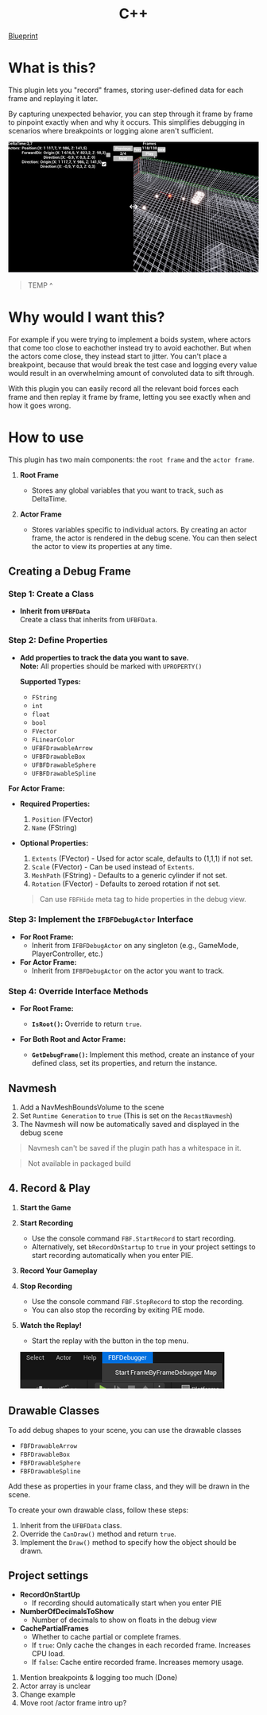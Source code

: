 <h1 style="text-align:center;">C++</h1>


[Blueprint](Blueprint.md)

# What is this?

This plugin lets you "record" frames, storing user-defined data for each frame and replaying it later. 

By capturing unexpected behavior, you can step through it frame by frame to pinpoint exactly when and why it occurs. This simplifies debugging in scenarios where breakpoints or logging alone aren't sufficient.


![FrameExample](Assets/DebugScene.png)
> TEMP ^

# Why would I want this?

For example if you were trying to implement a boids system, where actors that come too close to eachother instead try to avoid eachother. But when the actors come close, they instead start to jitter. You can't place a breakpoint, because that would break the test case and logging every value would result in an overwhelming amount of convoluted data to sift through.

With this plugin you can easily record all the relevant boid forces each frame and then replay it frame by frame, letting you see exactly when and how it goes wrong.

# How to use
This plugin has two main components: the `root frame` and the `actor frame`.

1. **Root Frame**
   - Stores any global variables that you want to track, such as DeltaTime.
   
2. **Actor Frame**
   - Stores variables specific to individual actors. By creating an actor frame, the actor is rendered in the debug scene. You can then select the actor to view its properties at any time.

## Creating a Debug Frame

### **Step 1: Create a Class**
- **Inherit from `UFBFData`**  
  Create a class that inherits from `UFBFData`.

### Step 2: Define Properties
- **Add properties to track the data you want to save.**  
  **Note:** All properties should be marked with `UPROPERTY()`

  **Supported Types:**
  - `FString`
  - `int`
  - `float`
  - `bool`
  - `FVector`
  - `FLinearColor`
  - `UFBFDrawableArrow`
  - `UFBFDrawableBox`
  - `UFBFDrawableSphere`
  - `UFBFDrawableSpline`

**For Actor Frame:**
- **Required Properties:**
  1. `Position` (FVector)
  2. `Name` (FString) 
- **Optional Properties:**
  1. `Extents` (FVector) - Used for actor scale, defaults to (1,1,1) if not set.
  2. `Scale` (FVector) - Can be used instead of `Extents`.
  3. `MeshPath` (FString) - Defaults to a generic cylinder if not set.
  4. `Rotation` (FVector) - Defaults to zeroed rotation if not set.

  > Can use `FBFHide` meta tag to hide properties in the debug view.

### Step 3: Implement the `IFBFDebugActor` Interface
- **For Root Frame:**
    - Inherit from `IFBFDebugActor` on any singleton (e.g., GameMode, PlayerController, etc.)
- **For Actor Frame:**
    - Inherit from `IFBFDebugActor` on the actor you want to track.

### Step 4: Override Interface Methods
- **For Root Frame:**
  - **`IsRoot()`:** Override to return `true`.
  
- **For Both Root and Actor Frame:**
  - **`GetDebugFrame()`:** Implement this method, create an instance of your defined class, set its properties, and return the instance.

## Navmesh
1. Add a NavMeshBoundsVolume to the scene
2. Set `Runtime Generation` to `true` (This is set on the `RecastNavmesh`)
3. The Navmesh will now be automatically saved and displayed in the debug scene

> Navmesh can't be saved if the plugin path has a whitespace in it.

> Not available in packaged build


## 4. Record & Play

1. **Start the Game**

2. **Start Recording**
   - Use the console command `FBF.StartRecord` to start recording.
   - Alternatively, set `bRecordOnStartup` to `true` in your project settings to start recording automatically when you enter PIE.

3. **Record Your Gameplay**

4. **Stop Recording**
   - Use the console command `FBF.StopRecord` to stop the recording.
   - You can also stop the recording by exiting PIE mode.

5. **Watch the Replay!**
   - Start the replay with the button in the top menu.

    ![FrameExample](Assets/Replay.png)

## Drawable Classes

To add debug shapes to your scene, you can use the drawable classes
- `FBFDrawableArrow`
- `FBFDrawableBox`
- `FBFDrawableSphere`
- `FBFDrawableSpline`

Add these as properties in your frame class, and they will be drawn in the scene.

To create your own drawable class, follow these steps:

1. Inherit from the `UFBFData` class.
2. Override the `CanDraw()` method and return `true`.
3. Implement the `Draw()` method to specify how the object should be drawn.

## Project settings
- **RecordOnStartUp**
    - If recording should automatically start when you enter PIE
- **NumberOfDecimalsToShow**
    - Number of decimals to show on floats in the debug view
- **CachePartialFrames**
	- Whether to cache partial or complete frames.
	- If `true`: Only cache the changes in each recorded frame. Increases CPU load.
	- If `false`: Cache entire recorded frame. Increases memory usage.



1. Mention breakpoints & logging too much (Done)
2. Actor array is unclear
3. Change example
4. Move root /actor frame intro up?